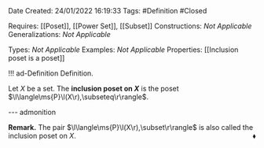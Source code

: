 <br />
<br />

Date Created: 24/01/2022 16:19:33
Tags: #Definition #Closed 

Requires: [[Poset]], [[Power Set]], [[Subset]]
Constructions: _Not Applicable_
Generalizations: _Not Applicable_

Types: _Not Applicable_
Examples: _Not Applicable_ 
Properties: [[Inclusion poset is a poset]]

!!! ad-Definition Definition.

Let $X$ be a set. The **inclusion poset on $X$** is the poset $\l\langle\ms{P}\l(X\r),\subseteq\r\rangle$.

--- admonition

**Remark.** The pair $\l\langle\ms{P}\l(X\r),\subset\r\rangle$ is also called the inclusion poset on $X$.<span style="float:right;">$\blacklozenge$</span>
